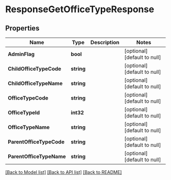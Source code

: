 # ResponseGetOfficeTypeResponse

## Properties
Name | Type | Description | Notes
------------ | ------------- | ------------- | -------------
**AdminFlag** | **bool** |  | [optional] [default to null]
**ChildOfficeTypeCode** | **string** |  | [optional] [default to null]
**ChildOfficeTypeName** | **string** |  | [optional] [default to null]
**OfficeTypeCode** | **string** |  | [optional] [default to null]
**OfficeTypeId** | **int32** |  | [optional] [default to null]
**OfficeTypeName** | **string** |  | [optional] [default to null]
**ParentOfficeTypeCode** | **string** |  | [optional] [default to null]
**ParentOfficeTypeName** | **string** |  | [optional] [default to null]

[[Back to Model list]](../README.md#documentation-for-models) [[Back to API list]](../README.md#documentation-for-api-endpoints) [[Back to README]](../README.md)


